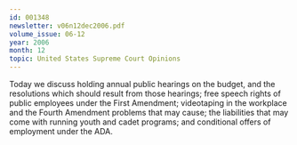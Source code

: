 ```yaml
---
id: 001348
newsletter: v06n12dec2006.pdf
volume_issue: 06-12
year: 2006
month: 12
topic: United States Supreme Court Opinions
---
```


Today we discuss holding annual public hearings on the budget, and the resolutions which should result from those hearings; free speech rights of public employees under the First Amendment; videotaping in the workplace and the Fourth Amendment problems that may cause; the liabilities that may come with running youth and cadet programs; and conditional offers of employment under the ADA.